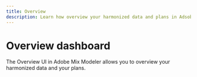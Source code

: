 ```yaml
---
title: Overview 
description: Learn how overview your harmonized data and plans in Adsobe Mix Modeler.
---
```


# Overview dashboard


The Overview UI in Adobe Mix Modeler allows you to overview your harmonized data and your plans.

